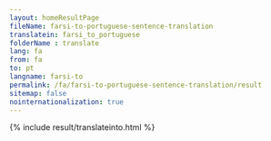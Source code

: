```yaml
---
layout: homeResultPage
fileName: farsi-to-portuguese-sentence-translation
translatein: farsi_to_portuguese
folderName : translate
lang: fa
from: fa
to: pt
langname: farsi-to
permalink: /fa/farsi-to-portuguese-sentence-translation/result
sitemap: false
nointernationalization: true
---
```

{% include result/translateinto.html %}

<script src="/js/result/translation.js" data-foldername="{{page.folderName}}" data-lang="{{page.lang}}"></script>

